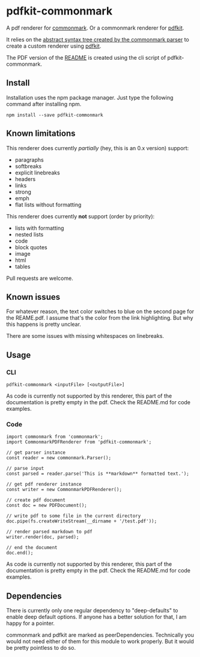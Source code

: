 # pdfkit-commonmark

A pdf renderer for 
[commonmark](https://github.com/commonmark). 
Or a commonmark renderer for 
[pdfkit](https://github.com/devongovett/pdfkit). 

It relies on the [abstract
syntax tree created by the commonmark parser](https://github.com/commonmark/commonmark.js#usage) 
to create a custom renderer using 
[pdfkit](http://pdfkit.org/docs/text.html).

The PDF version of the [README](README.pdf) is created using the 
cli script of pdfkit-commonmark.

## Install

Installation uses the npm package manager. Just type the 
following command after installing npm.

    npm install --save pdfkit-commonmark

## Known limitations

This renderer does currently _partially_ (hey, this is an 0.x version) support:

- paragraphs
- softbreaks
- explicit linebreaks
- headers
- links
- strong
- emph
- flat lists without formatting

This renderer does currently __not__ support (order by priority):

- lists with formatting
- nested lists
- code
- block quotes
- image
- html
- tables

Pull requests are welcome.

## Known issues

For whatever reason, the text color switches to blue on the 
second page for the REAME.pdf. I assume that's the color from 
the link highlighting. But why this happens is pretty unclear.

There are some issues with missing whitespaces on linebreaks. 

## Usage

### CLI

    pdfkit-commonmark <inputFile> [<outputFile>]

As code is currently not supported by this renderer, this
part of the documentation is pretty empty in the pdf. Check
the README.md for code examples.
    
### Code

    import commonmark from 'commonmark';
    import CommonmarkPDFRenderer from 'pdfkit-commonmark';
    
    // get parser instance
    const reader = new commonmark.Parser();
    
    // parse input
    const parsed = reader.parse('This is **markdown** formatted text.');
    
    // get pdf renderer instance
    const writer = new CommonmarkPDFRenderer();
    
    // create pdf document
    const doc = new PDFDocument();
    
    // write pdf to some file in the current directory
    doc.pipe(fs.createWriteStream(__dirname + '/test.pdf'));
    
    // render parsed markdown to pdf
    writer.render(doc, parsed);
    
    // end the document
    doc.end();
    
As code is currently not supported by this renderer, this
part of the documentation is pretty empty in the pdf. Check
the README.md for code examples.

## Dependencies

There is currently only one regular dependency to "deep-defaults" 
to enable deep default options. If anyone has a better solution
for that, I am happy for a pointer.

commonmark and pdfkit are marked as peerDependencies. Technically 
you would not need either of them for this module to work 
properly. But it would be pretty pointless to do so.
